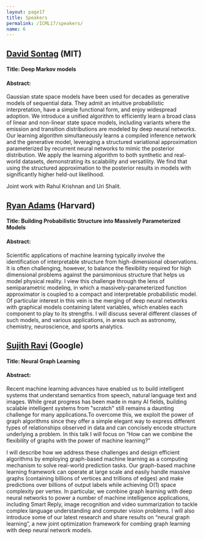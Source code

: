 ```yaml
---
layout: page17
title: Speakers
permalink: /ICML17/speakers/
name: 6
---
```


## [David Sontag](http://clinicalml.org/) (MIT)

#### Title: Deep Markov models

#### Abstract:
Gaussian state space models have been used for decades as generative
models of sequential data. They admit an intuitive probabilistic
interpretation, have a simple functional form, and enjoy widespread
adoption. We introduce a unified algorithm to efficiently learn a
broad class of linear and non-linear state space models, including
variants where the emission and transition distributions are modeled
by deep neural networks. Our learning algorithm simultaneously learns
a compiled inference network and the generative model, leveraging a
structured variational approximation parameterized by recurrent neural
networks to mimic the posterior distribution. We apply the learning
algorithm to both synthetic and real-world datasets, demonstrating its
scalability and versatility. We find that using the structured
approximation to the posterior results in models with significantly
higher held-out likelihood.

Joint work with Rahul Krishnan and Uri Shalit.

## [Ryan Adams](http://people.seas.harvard.edu/~rpa/) (Harvard)

#### Title: Building Probabilistic Structure into Massively Parameterized Models

#### Abstract:
Scientific applications of machine learning typically involve the identification of interpretable structure from high-dimensional observations.  It is often challenging, however, to balance the flexibility required for high dimensional problems against the parsimonious structure that helps us model physical reality.  I view this challenge through the lens of semiparametric modeling, in which a massively-parameterized function approximator is coupled to a compact and interpretable probabilistic model.  Of particular interest in this vein is the merging of deep neural networks with graphical models containing latent variables, which enables each component to play to its strengths.  I will discuss several different classes of such models, and various applications, in areas such as astronomy, chemistry, neuroscience, and sports analytics.

## [Sujith Ravi](http://sravi.org/) (Google)

#### Title: Neural Graph Learning

#### Abstract: 
Recent machine learning advances have enabled us to build intelligent systems that understand semantics from speech, natural language text and images. While great progress has been made in many AI fields, building scalable intelligent systems from "scratch" still remains a daunting challenge for many applications.To overcome this, we exploit the power of graph algorithms since they offer a simple elegant way to express different types of relationships observed in data and can concisely encode structure underlying a problem. In this talk I will focus on “How can we combine the flexibility of graphs with the power of machine learning?”

I will describe how we address these challenges and design efficient algorithms by employing graph-based machine learning as a computing mechanism to solve real-world prediction tasks. Our graph-based machine learning framework can operate at large scale and easily handle massive graphs (containing billions of vertices and trillions of edges) and make predictions over billions of output labels while achieving O(1) space complexity per vertex. In particular, we combine graph learning with deep neural networks to power a number of machine intelligence applications, including Smart Reply, image recognition and video summarization to tackle complex language understanding and computer vision problems. l will also introduce some of our latest research and share results on “neural graph learning”, a new joint optimization framework for combing graph learning with deep neural network models.

